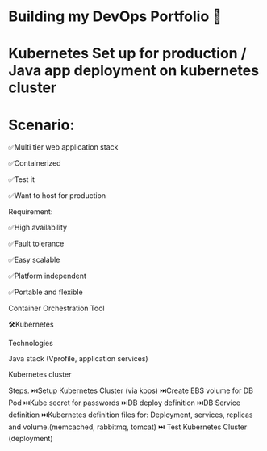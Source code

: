 # Building my DevOps Portfolio 🚀

# Kubernetes Set up for production / Java app deployment on kubernetes cluster

# Scenario:

✅Multi tier web application stack

✅Containerized

✅Test it

✅Want to host for production

Requirement:

✅High availability

✅Fault tolerance

✅Easy scalable

✅Platform independent

✅Portable and flexible

Container Orchestration Tool

🛠️Kubernetes

Technologies

Java stack (Vprofile, application services)

Kubernetes cluster

Steps.
⏭️Setup Kubernetes Cluster (via kops)
⏭️Create EBS volume for DB Pod
⏭️Kube secret for passwords
⏭️DB deploy definition
⏭️DB Service definition
⏭️Kubernetes definition files for: Deployment, services, replicas and volume.(memcached, rabbitmq, tomcat)
⏭️ Test Kubernetes Cluster (deployment)
